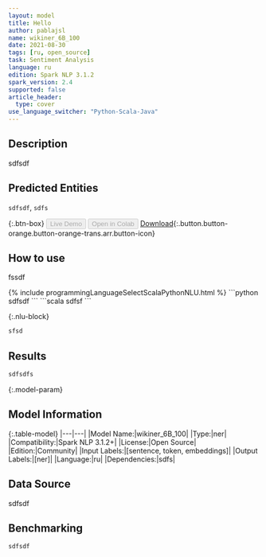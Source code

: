```yaml
---
layout: model
title: Hello
author: pablajsl
name: wikiner_6B_100
date: 2021-08-30
tags: [ru, open_source]
task: Sentiment Analysis
language: ru
edition: Spark NLP 3.1.2
spark_version: 2.4
supported: false
article_header:
  type: cover
use_language_switcher: "Python-Scala-Java"
---
```


## Description

sdfsdf

## Predicted Entities

`sdfsdf`, `sdfs`

{:.btn-box}
<button class="button button-orange" disabled>Live Demo</button>
<button class="button button-orange" disabled>Open in Colab</button>
[Download](https://s3.amazonaws.com/models-hub-community/pablajsl/wikiner_6B_100_ru_3.1.2_2.4_1630334907515.zip){:.button.button-orange.button-orange-trans.arr.button-icon}

## How to use

fssdf

<div class="tabs-box" markdown="1">
{% include programmingLanguageSelectScalaPythonNLU.html %}
```python
sdfsdf
```
```scala
sdfsf
```

{:.nlu-block}
```python
sfsd
```
</div>

## Results

```bash
sdfsdfs
```

{:.model-param}
## Model Information

{:.table-model}
|---|---|
|Model Name:|wikiner_6B_100|
|Type:|ner|
|Compatibility:|Spark NLP 3.1.2+|
|License:|Open Source|
|Edition:|Community|
|Input Labels:|[sentence, token, embeddings]|
|Output Labels:|[ner]|
|Language:|ru|
|Dependencies:|sdfs|

## Data Source

sdfsdf

## Benchmarking

```bash
sdfsdf
```